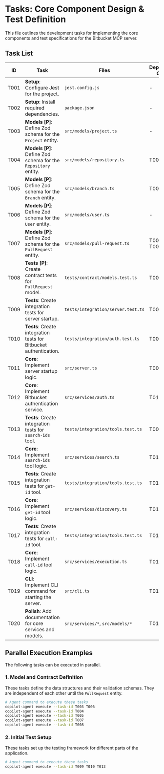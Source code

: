 # Tasks: Core Component Design & Test Definition

This file outlines the development tasks for implementing the core components and test specifications for the Bitbucket MCP server.

## Task List

| ID   | Task                                                              | Files                              | Depends On | Status |
| ---- | ----------------------------------------------------------------- | ---------------------------------- | ---------- | ------ |
| T001 | **Setup**: Configure Jest for the project.                        | `jest.config.js`                   | -          | [X]    |
| T002 | **Setup**: Install required dependencies.                         | `package.json`                     | -          | [X]    |
| T003 | **Models [P]**: Define Zod schema for the `Project` entity.       | `src/models/project.ts`            | -          | [X]    |
| T004 | **Models [P]**: Define Zod schema for the `Repository` entity.    | `src/models/repository.ts`         | T003       | [X]    |
| T005 | **Models [P]**: Define Zod schema for the `Branch` entity.        | `src/models/branch.ts`             | T004       | [X]    |
| T006 | **Models [P]**: Define Zod schema for the `User` entity.          | `src/models/user.ts`               | -          | [X]    |
| T007 | **Models [P]**: Define Zod schema for the `PullRequest` entity.   | `src/models/pull-request.ts`       | T005, T006 | [X]    |
| T008 | **Tests [P]**: Create contract tests for `PullRequest` model.     | `tests/contract/models.test.ts`    | T007       | [X]    |
| T009 | **Tests**: Create integration tests for server startup.           | `tests/integration/server.test.ts` | T001       | [X]    |
| T010 | **Tests**: Create integration tests for Bitbucket authentication. | `tests/integration/auth.test.ts`   | T001       | [X]    |
| T011 | **Core**: Implement server startup logic.                         | `src/server.ts`                    | T009       | [X]    |
| T012 | **Core**: Implement Bitbucket authentication service.             | `src/services/auth.ts`             | T010       | [X]    |
| T013 | **Tests**: Create integration tests for `search-ids` tool.        | `tests/integration/tools.test.ts`  | T001       | [X]    |
| T014 | **Core**: Implement `search-ids` tool logic.                      | `src/services/search.ts`           | T013       | [X]    |
| T015 | **Tests**: Create integration tests for `get-id` tool.            | `tests/integration/tools.test.ts`  | T013       | [X]    |
| T016 | **Core**: Implement `get-id` tool logic.                          | `src/services/discovery.ts`        | T015       | [X]    |
| T017 | **Tests**: Create integration tests for `call-id` tool.           | `tests/integration/tools.test.ts`  | T013       | [X]    |
| T018 | **Core**: Implement `call-id` tool logic.                         | `src/services/execution.ts`        | T017       | [X]    |
| T019 | **CLI**: Implement CLI command for starting the server.           | `src/cli.ts`                       | T011       | [X]    |
| T020 | **Polish**: Add documentation for core services and models.       | `src/services/*`, `src/models/*`   | T018       | [X]    |

## Parallel Execution Examples

The following tasks can be executed in parallel.

### 1. Model and Contract Definition

These tasks define the data structures and their validation schemas. They are independent of each other until the `PullRequest` entity.

```bash
# Agent command to execute these tasks
copilot-agent execute --task-id T003 T006
copilot-agent execute --task-id T004
copilot-agent execute --task-id T005
copilot-agent execute --task-id T007
copilot-agent execute --task-id T008
```

### 2. Initial Test Setup

These tasks set up the testing framework for different parts of the application.

```bash
# Agent command to execute these tasks
copilot-agent execute --task-id T009 T010 T013
```
